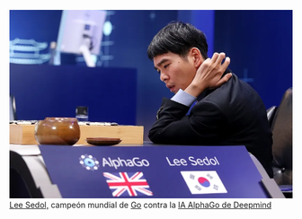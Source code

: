 ![Pasted image 20240304212542](ideas/lee-sedol-alpha-go.png)
[Lee Sedol,](https://es.wikipedia.org/wiki/Lee_Sedol) campeón mundial de [Go](https://es.wikipedia.org/wiki/Go) contra la [IA AlphaGo de Deepmind](https://en.wikipedia.org/wiki/AlphaGo)